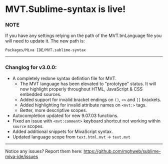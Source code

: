 # MVT.Sublime-syntax is live!

### NOTE
If you have any settings relying on the path of the MVT.tmLanguage file you will need to update it.
The new path is:

```
Packages/Miva IDE/MVT.sublime-syntax
```

---

### Changlog for v3.0.0:
* A completely redone syntax defintion file for MVT.
	* The MVT language has been elevated to "prototype" status. It will now highlight properly throughout HTML, JavaScript & CSS embedded sources.
	* Added support for invalid bracket endings on `()`, `<>` and `[]` brackets.
	* Added highlighting for invalid attribute names on `<mvt:>` tags.
	* Better, more descriptive scopes.
* Autocompletion updated for new 9.07.03 functions.
* Fixed an issue with `<mvt:comment>` keyboard shortcut not working within `source` scopes.
* Added additional snippets for MivaScript syntax.
* Updated language scope from `text.html.mvt` -> `text.mvt`

---

Notice any issues? Report them here:
https://github.com/mghweb/sublime-miva-ide/issues